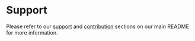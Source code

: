 # Support

Please refer to our [support](../../../#support) and [contribution](../../../#contribution) sections on our main README for more information.
